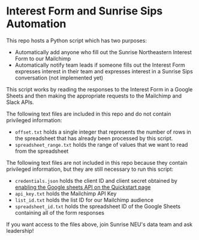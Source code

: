# Interest Form and Sunrise Sips Automation

This repo hosts a Python script which has two purposes:
 * Automatically add anyone who fill out the Sunrise Northeastern Interest Form to our Mailchimp
 * Automatically notify team leads if someone fills out the Interest Form expresses interest in their team and expresses interest in a Sunrise Sips conversation (not implemented yet)

This script works by reading the responses to the Interest Form in a Google Sheets and then making the appropriate requests to the Mailchimp and Slack APIs.

The following text files are included in this repo and do not contain privileged information:
 * `offset.txt` holds a single integer that represents the number of rows in the spreadsheet that has already been processed by this script.
 * `spreadsheet_range.txt` holds the range of values that we want to read from the spreadsheet

The following text files are not included in this repo because they contain privileged information, but they are still necessary to run this script:
 * `credentials.json` holds the client ID and client secret obtained by [enabling the Google sheets API on the Quickstart page](https://developers.google.com/sheets/api/quickstart/python)
 * `api_key.txt` holds the Mailchimp API Key
 * `list_id.txt` holds the list ID for our Mailchimp audience
 * `spreadsheet_id.txt` holds the spreadsheet ID of the Google Sheets containing all of the form responses

If you want access to the files above, join Sunrise NEU's data team and ask leadership!